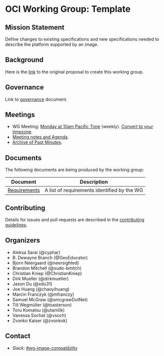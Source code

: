 # OCI Working Group: Template

## Mission Statement

Define changes to existing specifications and new specifications needed to describe the platform supported by an image.

## Background

Here is the [link](https://github.com/opencontainers/tob/blob/main/proposals/wg-image-compatibility.md)
to the original proposal to create this working group.

## Governance

Link to [governance](./GOVERNANCE.md) document.

## Meetings

- WG Meeting: [Monday at 10am Pacific Time](https://zoom.us/j/6449415895?pwd=S2tJVGVra0dYdlZCRjJwdXdPdGRQQT09) (weekly). [Convert to your timezone](https://dateful.com/convert/pst-pdt-pacific-time?t=10am).
- [Meeting notes and Agenda](https://hackmd.io/060HKC3DTV-NzzewNQbHCg).
- [Archive of Past Minutes](./minutes).

## Documents

The following documents are being produced by the working group:

| Document | Description |
|----------|-------------|
| [Requirements](./docs/REQUIREMENTS.md) | A list of requirements identified by the WG |

## Contributing

Details for issues and pull requests are described in the [contributing guidelines](CONTRIBUTING.md).

## Organizers

- Aleksa Sarai (@cyphar)
- B. Dewayne Branch (@GeoEducator)
- Bjorn Neergaard (@neersighted)
- Brandon Mitchell (@sudo-bmitch)
- Christian Kniep (@ChristianKniep)
- Dirk Mueller (@dirkmueller)
- Jason Du (@xdu31)
- Joe Huang (@chaoyihuang)
- Marcin Franczyk (@mfranczy)
- Samuel McGraw (@smcgrawDotNet)
- Till Wegmüller (@toasterson)
- Toru Komatsu (@utam0k)
- Vanessa Sochat (@vsoch)
- Zvonko Kaiser (@zvonkok)

## Contact

- Slack: [#wg-image-compatibility](https://opencontainers.slack.com/messages/wg-image-compatibility)
